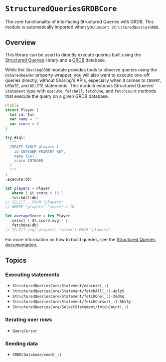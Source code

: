 # ``StructuredQueriesGRDBCore``

The core functionality of interfacing Structured Queries with GRDB. This module is automatically
imported when you `import StructuredQueriesGRDB`.

## Overview

This library can be used to directly execute queries built using the [Structured Queries][sq-gh]
library and a [GRDB][grdb-gh] database.

While the `SharingGRDB` module provides tools to observe queries using the `@SharedReader` property
wrapper, you will also want to execute one-off queries directly, without Sharing's APIs, especially
when it comes to `INSERT`, `UPDATE`, and `DELETE` statements. This module extends Structured
Queries' `Statement` type with `execute`, `fetchAll`, `fetchOne`, and `fetchCount` methods that
execute the query on a given GRDB database.

```swift
@Table
struct Player {
  let id: Int
  var name = ""
  var score = 0
}

try #sql(
  """
  CREATE TABLE players (
    id INTEGER PRIMARY KEY,
    name TEXT,
    score INTEGER
  )
  """
)
.execute(db)

let players = Player
  .where { $0.score > 10 }
  .fetchAll(db)
// SELECT … FROM "players"
// WHERE "players"."score" > 10

let averageScore = try Player
  .select { $0.score.avg() }
  .fetchOne(db)
// SELECT avg("players"."score") FROM "players"
```

For more information on how to build queries, see the [Structured Queries documentation][sq-spi].

[sq-gh]: https://github.com/pointfreeco/swift-structured-queries
[sq-spi]: https://swiftpackageindex.com/pointfreeco/swift-structured-queries/~/documentation/structuredqueries
[grdb-gh]: https://github.com/groue/GRDB.swift

## Topics

### Executing statements

- ``StructuredQueriesCore/Statement/execute(_:)``
- ``StructuredQueriesCore/Statement/fetchAll(_:)-4glz5``
- ``StructuredQueriesCore/Statement/fetchOne(_:)-3mdmq``
- ``StructuredQueriesCore/Statement/fetchCursor(_:)-5bk5y``
- ``StructuredQueriesCore/SelectStatement/fetchCount(_:)``

### Iterating over rows

- ``QueryCursor``

### Seeding data

- ``GRDB/Database/seed(_:)``
